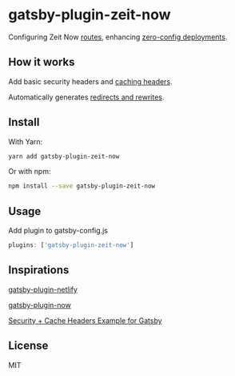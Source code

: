 # gatsby-plugin-zeit-now

Configuring Zeit Now [routes](https://zeit.co/docs/v2/advanced/routes/), enhancing [zero-config deployments](https://zeit.co/blog/zero-config).

## How it works

Add basic security headers and [caching headers](https://www.gatsbyjs.org/docs/caching/).

Automatically generates [redirects and rewrites](https://www.gatsbyjs.org/docs/actions/#createRedirect).

## Install

With Yarn:

```bash
yarn add gatsby-plugin-zeit-now
```

Or with npm:

```bash
npm install --save gatsby-plugin-zeit-now
```

## Usage

Add plugin to gatsby-config.js

```js
plugins: ['gatsby-plugin-zeit-now']
```

## Inspirations

[gatsby-plugin-netlify](https://github.com/gatsbyjs/gatsby/tree/master/packages/gatsby-plugin-netlify)

[gatsby-plugin-now](https://github.com/zeit/now/tree/master/packages/gatsby-plugin-now)

[Security + Cache Headers Example for Gatsby](https://spectrum.chat/zeit/now/security-cache-headers-example-for-gatsby~ad47cdc7-f132-42b8-a9bf-0f0058035fad)

## License

MIT
